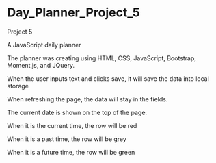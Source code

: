 # Day_Planner_Project_5
Project 5

A JavaScript daily planner

The planner was creating using HTML, CSS, JavaScript, Bootstrap, Moment.js, and JQuery.

When the user inputs text and clicks save, it will save the data into local storage

When refreshing the page, the data will stay in the fields.

The current date is shown on the top of the page.

When it is the current time, the row will be red

When it is a past time, the row will be grey

When it is a future time, the row will be green

